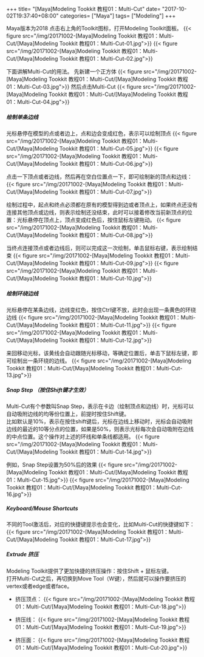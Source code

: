+++
title= "[Maya]Modeling Tookkit 教程01：Multi-Cut"
date= "2017-10-02T19:37:40+08:00"
categories= ["Maya"]
tags= ["Modeling"]
+++

Maya版本为2018
点击右上角的Toolkit图标，打开Modeling Toolkit面板。
{{< figure src="/img/20171002-[Maya]Modeling Tookkit 教程01：Multi-Cut/[Maya]Modeling Tookkit 教程01：Multi-Cut-01.jpg">}}
{{< figure src="/img/20171002-[Maya]Modeling Tookkit 教程01：Multi-Cut/[Maya]Modeling Tookkit 教程01：Multi-Cut-02.jpg">}}

下面讲解Multi-Cut的用法。
先新建一个正方体
{{< figure src="/img/20171002-[Maya]Modeling Tookkit 教程01：Multi-Cut/[Maya]Modeling Tookkit 教程01：Multi-Cut-03.jpg">}}
然后点击Multi-Cut
{{< figure src="/img/20171002-[Maya]Modeling Tookkit 教程01：Multi-Cut/[Maya]Modeling Tookkit 教程01：Multi-Cut-04.jpg">}}

##### 绘制单条边线
光标悬停在模型的点或者边上，点和边会变成红色，表示可以绘制顶点
{{< figure src="/img/20171002-[Maya]Modeling Tookkit 教程01：Multi-Cut/[Maya]Modeling Tookkit 教程01：Multi-Cut-05.jpg">}}
{{< figure src="/img/20171002-[Maya]Modeling Tookkit 教程01：Multi-Cut/[Maya]Modeling Tookkit 教程01：Multi-Cut-06.jpg">}}

点击一下顶点或者边线，然后再在空白位置点一下，即可绘制新的顶点和边线：
{{< figure src="/img/20171002-[Maya]Modeling Tookkit 教程01：Multi-Cut/[Maya]Modeling Tookkit 教程01：Multi-Cut-07.jpg">}}

绘制过程中，起点和终点必须都在原有的模型得到边或者顶点上，如果终点还没有连接其他顶点或边线，则表示绘制还没结束，此时可以接着修改当前新顶点的位置：光标悬停在顶点上，顶点变成红色后，按住鼠标左键拖动。
{{< figure src="/img/20171002-[Maya]Modeling Tookkit 教程01：Multi-Cut/[Maya]Modeling Tookkit 教程01：Multi-Cut-08.jpg">}}

当终点连接顶点或者边线后，则可以完成这一次绘制，单击鼠标右键，表示绘制结束
{{< figure src="/img/20171002-[Maya]Modeling Tookkit 教程01：Multi-Cut/[Maya]Modeling Tookkit 教程01：Multi-Cut-09.jpg">}}
{{< figure src="/img/20171002-[Maya]Modeling Tookkit 教程01：Multi-Cut/[Maya]Modeling Tookkit 教程01：Multi-Cut-10.jpg">}}

##### 绘制环绕边线
光标悬停在某条边线，边线变红色，按住Ctrl键不放，此时会出现一条黄色的环绕边线
{{< figure src="/img/20171002-[Maya]Modeling Tookkit 教程01：Multi-Cut/[Maya]Modeling Tookkit 教程01：Multi-Cut-11.jpg">}}
{{< figure src="/img/20171002-[Maya]Modeling Tookkit 教程01：Multi-Cut/[Maya]Modeling Tookkit 教程01：Multi-Cut-12.jpg">}}

来回移动光标，该黄线会自动跟随光标移动，等确定位置后，单击下鼠标左键，即可绘制出一条环绕的边线。
{{< figure src="/img/20171002-[Maya]Modeling Tookkit 教程01：Multi-Cut/[Maya]Modeling Tookkit 教程01：Multi-Cut-13.jpg">}}

##### Snap Step （按住Shift键才生效）
Multi-Cut有个参数叫Snap Step，表示在卡边（绘制顶点和边线）时，光标可以自动吸附边线的均等份位置上，前提时按住Shift键。  
比如默认是10%，表示在按住shift键后，光标在边线上移动时，光标会自动吸附边线的最近的10等分点的位置，如果是50%，则表示光标每次会自动吸附在边线的中点位置。这个操作对上述的环线和单条线都适用。
{{< figure src="/img/20171002-[Maya]Modeling Tookkit 教程01：Multi-Cut/[Maya]Modeling Tookkit 教程01：Multi-Cut-14.jpg">}}

例如，Snap Step设置为50%后的效果
{{< figure src="/img/20171002-[Maya]Modeling Tookkit 教程01：Multi-Cut/[Maya]Modeling Tookkit 教程01：Multi-Cut-15.jpg">}}
{{< figure src="/img/20171002-[Maya]Modeling Tookkit 教程01：Multi-Cut/[Maya]Modeling Tookkit 教程01：Multi-Cut-16.jpg">}}

##### Keyboard/Mouse Shortcuts
不同的Tool激活后，对应的快捷键提示也会变化，比如Multi-Cut的快捷键如下：
{{< figure src="/img/20171002-[Maya]Modeling Tookkit 教程01：Multi-Cut/[Maya]Modeling Tookkit 教程01：Multi-Cut-17.jpg">}}

##### Extrude 挤压
Modeling Toolkit提供了更加快捷的挤压操作：按住Shift + 鼠标左键。  
打开Multi-Cut之后，再切换到Move Tool（W键），然后就可以操作要挤压的vertex或者edge或者face。

+ 挤压顶点：
{{< figure src="/img/20171002-[Maya]Modeling Tookkit 教程01：Multi-Cut/[Maya]Modeling Tookkit 教程01：Multi-Cut-18.jpg">}}

+ 挤压线：
{{< figure src="/img/20171002-[Maya]Modeling Tookkit 教程01：Multi-Cut/[Maya]Modeling Tookkit 教程01：Multi-Cut-19.jpg">}}

+ 挤压面：
{{< figure src="/img/20171002-[Maya]Modeling Tookkit 教程01：Multi-Cut/[Maya]Modeling Tookkit 教程01：Multi-Cut-20.jpg">}}





